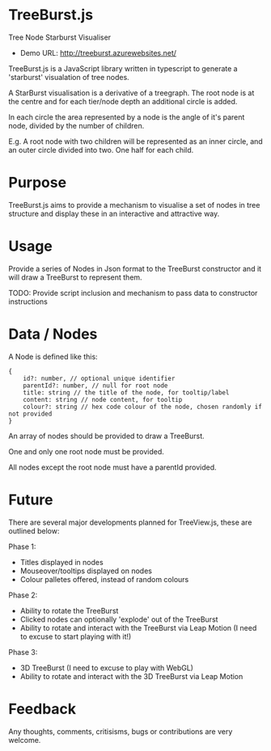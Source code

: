 TreeBurst.js
============

Tree Node Starburst Visualiser

- Demo URL: http://treeburst.azurewebsites.net/

TreeBurst.js is a JavaScript library written in typescript to generate a 'starburst' visualation of tree nodes.

A StarBurst visualisation is a derivative of a treegraph. The root node is at the centre and for each tier/node depth an additional circle is added.

In each circle the area represented by a node is the angle of it's parent node, divided by the number of children.

E.g. A root node with two children will be represented as an inner circle, and an outer circle divided into two. One half for each child.

Purpose
============

TreeBurst.js aims to provide a mechanism to visualise a set of nodes in tree structure and display these in an interactive and attractive way.

Usage
============

Provide a series of Nodes in Json format to the TreeBurst constructor and it will draw a TreeBurst to represent them.

TODO: Provide script inclusion and mechanism to pass data to constructor instructions

Data / Nodes
============

A Node is defined like this:

	{
		id?: number, // optional unique identifier
		parentId?: number, // null for root node
		title: string // the title of the node, for tooltip/label
		content: string // node content, for tooltip
		colour?: string // hex code colour of the node, chosen randomly if not provided
	}

An array of nodes should be provided to draw a TreeBurst.

One and only one root node must be provided.

All nodes except the root node must have a parentId provided.

Future
============

There are several major developments planned for TreeView.js, these are outlined below:

Phase 1:
- Titles displayed in nodes
- Mouseover/tooltips displayed on nodes
- Colour palletes offered, instead of random colours

Phase 2:
- Ability to rotate the TreeBurst
- Clicked nodes can optionally 'explode' out of the TreeBurst
- Ability to rotate and interact with the TreeBurst via Leap Motion (I need to excuse to start playing with it!)

Phase 3:
- 3D TreeBurst (I need to excuse to play with WebGL)
- Ability to rotate and interact with the 3D TreeBurst via Leap Motion


Feedback
============
Any thoughts, comments, critisisms, bugs or contributions are very welcome.
